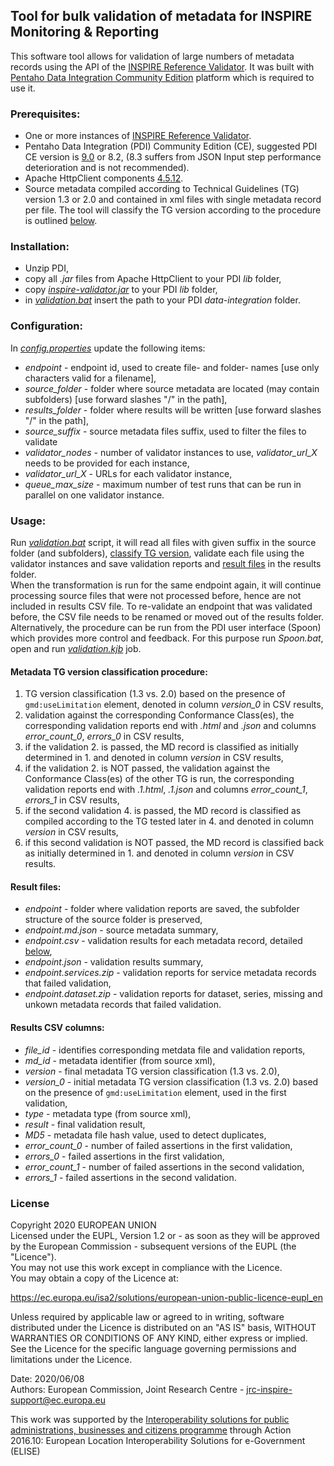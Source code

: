 ## Tool for bulk validation of metadata for INSPIRE Monitoring & Reporting
This software tool allows for validation of large numbers of metadata records using the API of the [INSPIRE Reference Validator](https://inspire.ec.europa.eu/validator/about/). It was built with [Pentaho Data Integration Community Edition](https://community.hitachivantara.com/s/article/data-integration-kettle) platform which is required to use it.

### Prerequisites:
- One or more instances of [INSPIRE Reference Validator](https://github.com/inspire-eu-validation/community/releases/latest).
- Pentaho Data Integration (PDI) Community Edition (CE), suggested PDI CE version is [9.0](https://sourceforge.net/projects/pentaho/files/Pentaho%209.0/client-tools/pdi-ce-9.0.0.0-423.zip/download) or 8.2, (8.3 suffers from JSON Input step performance deterioration and is not recommended).
- Apache HttpClient components [4.5.12](https://downloads.apache.org/httpcomponents/httpclient/binary/httpcomponents-client-4.5.12-bin.zip).
- Source metadata compiled according to Technical Guidelines (TG) version 1.3 or 2.0 and contained in xml files with single metadata record per file. The tool will classify the TG version according to the procedure is outlined [below](#metadata-tg-version-classification-procedure). 

### Installation:
- Unzip PDI,
- copy all *.jar* files from Apache HttpClient to your PDI *lib* folder,
- copy [*inspire-validator.jar*](inspire-validator.jar) to your PDI *lib* folder,
- in [*validation.bat*](validation.bat) insert the path to your PDI *data-integration* folder.

### Configuration:
In [*config.properties*](pdi/config.properties) update the following items:
- *endpoint* - endpoint id, used to create file- and folder- names [use only characters valid for a filename],
- *source_folder* - folder where source metadata are located (may contain subfolders) [use forward slashes "/" in the path],
- *results_folder* - folder where results will be written [use forward slashes "/" in the path],
- *source_suffix* - source metadata files suffix, used to filter the files to validate
- *validator_nodes* - number of validator instances to use, *validator_url_X* needs to be provided for each instance,
- *validator_url_X* - URLs for each validator instance,
- *queue_max_size* - maximum number of test runs that can be run in parallel on one validator instance.

### Usage:
Run [*validation.bat*](validation.bat) script, it will read all files with given suffix in the source folder (and subfolders), [classify TG version](#metadata-tg-version-classification-procedure), validate each file using the validator instances and save validation reports and [result files](#result-files) in the results folder.  
When the transformation is run for the same endpoint again, it will continue processing source files that were not processed before, hence are not included in results CSV file. To re-validate an endpoint that was validated before, the CSV file needs to be renamed or moved out of the results folder.  
Alternatively, the procedure can be run from the PDI user interface (Spoon) which provides more control and feedback. For this purpose run *Spoon.bat*, open and run [*validation.kjb*](pdi/validation.kjb) job.

#### Metadata TG version classification procedure:
1. TG version classification (1.3 vs. 2.0) based on the presence of `gmd:useLimitation` element, denoted in column *version_0* in CSV results,
2. validation against the corresponding Conformance Class(es), the corresponding validation reports end with *.html* and *.json* and columns *error_count_0*, *errors_0* in CSV results,
3. if the validation 2. is passed, the MD record is classified as initially determined in 1. and denoted in column *version* in CSV results,
4. if the validation 2. is NOT passed, the validation against the Conformance Class(es) of the other TG is run, the corresponding validation reports end with *.1.html*, *.1.json* and columns *error_count_1*, *errors_1* in CSV results,
5. if the second validation 4. is passed, the MD record is classified as compiled according to the TG tested later in 4. and denoted in column *version* in CSV results,
6. if this second validation is NOT passed, the MD record is classified back as initially determined in 1. and denoted in column *version* in CSV results.

#### Result files:
- *endpoint* - folder where validation reports are saved, the subfolder structure of the source folder is preserved,
- *endpoint.md.json* - source metadata summary,
- *endpoint.csv* - validation results for each metadata record, detailed [below](#results-csv-columns),
- *endpoint.json* - validation results summary,
- *endpoint.services.zip* - validation reports for service metadata records that failed validation,
- *endpoint.dataset.zip* - validation reports for dataset, series, missing and unkown metadata records that failed validation.

#### Results CSV columns:
- *file_id* - identifies corresponding metdata file and validation reports,
- *md_id* - metadata identifier (from source xml),
- *version* - final metadata TG version classification (1.3 vs. 2.0),
- *version_0* - initial metadata TG version classification (1.3 vs. 2.0) based on the presence of `gmd:useLimitation` element, used in the first validation,
- *type* - metadata type (from source xml),
- *result* - final validation result,
- *MD5* - metadata file hash value, used to detect duplicates,
- *error_count_0* - number of failed assertions in the first validation,
- *errors_0* - failed assertions in the first validation,
- *error_count_1* - number of failed assertions in the second validation,
- *errors_1* - failed assertions in the second validation.

### License
Copyright 2020 EUROPEAN UNION  
Licensed under the EUPL, Version 1.2 or - as soon as they will be approved by the European Commission - subsequent versions of the EUPL (the "Licence").  
You may not use this work except in compliance with the Licence.  
You may obtain a copy of the Licence at:

https://ec.europa.eu/isa2/solutions/european-union-public-licence-eupl_en

Unless required by applicable law or agreed to in writing, software distributed under the Licence is distributed on an "AS IS" basis, WITHOUT WARRANTIES OR CONDITIONS OF ANY KIND, either express or implied.  
See the Licence for the specific language governing permissions and limitations under the Licence.

Date: 2020/06/08  
Authors: European Commission, Joint Research Centre - jrc-inspire-support@ec.europa.eu

This work was supported by the [Interoperability solutions for public administrations, businesses and citizens programme](http://ec.europa.eu/isa2)
through Action 2016.10: European Location Interoperability Solutions for e-Government (ELISE)
